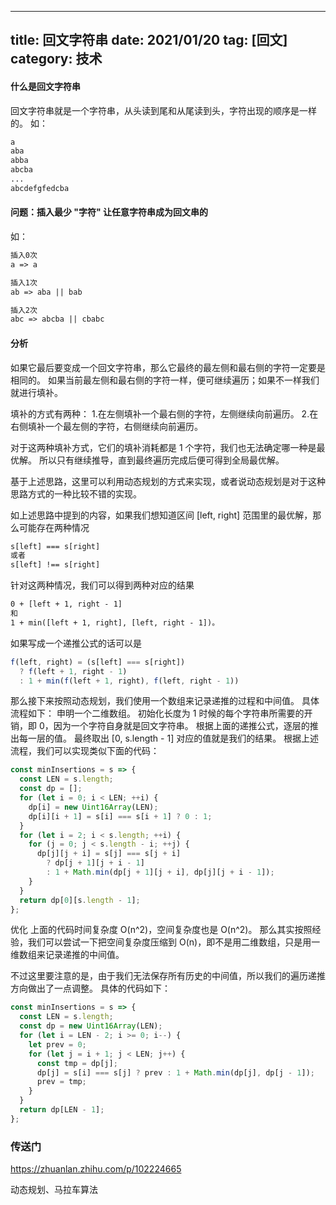 
---
title: 回文字符串
date: 2021/01/20
tag: [回文]
category: 技术
---

#### 什么是回文字符串
回文字符串就是一个字符串，从头读到尾和从尾读到头，字符出现的顺序是一样的。
如：
```html
a
aba
abba
abcba
...
abcdefgfedcba
```

#### 问题：插入最少 "字符" 让任意字符串成为回文串的
如：
```html
插入0次
a => a
```
```html
插入1次
ab => aba || bab
```
```html
插入2次
abc => abcba || cbabc
```

#### 分析
如果它最后要变成一个回文字符串，那么它最终的最左侧和最右侧的字符一定要是相同的。
如果当前最左侧和最右侧的字符一样，便可继续遍历；如果不一样我们就进行填补。

填补的方式有两种：
1.在左侧填补一个最右侧的字符，左侧继续向前遍历。
2.在右侧填补一个最左侧的字符，右侧继续向前遍历。

对于这两种填补方式，它们的填补消耗都是 1 个字符，我们也无法确定哪一种是最优解。
所以只有继续推导，直到最终遍历完成后便可得到全局最优解。


基于上述思路，这里可以利用动态规划的方式来实现，或者说动态规划是对于这种思路方式的一种比较不错的实现。

如上述思路中提到的内容，如果我们想知道区间 [left, right] 范围里的最优解，那么可能存在两种情况
```html
s[left] === s[right]
或者
s[left] !== s[right]
```
针对这两种情况，我们可以得到两种对应的结果
```html
0 + [left + 1, right - 1]
和
1 + min([left + 1, right], [left, right - 1])。
```

如果写成一个递推公式的话可以是
```javascript
f(left, right) = (s[left] === s[right]) 
  ? f(left + 1, right - 1)
  : 1 + min(f(left + 1, right), f(left, right - 1))
```

那么接下来按照动态规划，我们使用一个数组来记录递推的过程和中间值。
具体流程如下：
申明一个二维数组。
初始化长度为 1 时候的每个字符串所需要的开销，即 0，因为一个字符自身就是回文字符串。
根据上面的递推公式，逐层的推出每一层的值。
最终取出 [0, s.length - 1] 对应的值就是我们的结果。
根据上述流程，我们可以实现类似下面的代码：
```javascript
const minInsertions = s => {
  const LEN = s.length;
  const dp = [];
  for (let i = 0; i < LEN; ++i) {
    dp[i] = new Uint16Array(LEN);
    dp[i][i + 1] = s[i] === s[i + 1] ? 0 : 1;
  }
  for (let i = 2; i < s.length; ++i) {
    for (j = 0; j < s.length - i; ++j) {
      dp[j][j + i] = s[j] === s[j + i]
        ? dp[j + 1][j + i - 1]
        : 1 + Math.min(dp[j + 1][j + i], dp[j][j + i - 1]);
    }
  }
  return dp[0][s.length - 1];
};
```
优化
上面的代码时间复杂度 O(n^2)，空间复杂度也是 O(n^2)。
那么其实按照经验，我们可以尝试一下把空间复杂度压缩到 O(n)，即不是用二维数组，只是用一维数组来记录递推的中间值。

不过这里要注意的是，由于我们无法保存所有历史的中间值，所以我们的遍历递推方向做出了一点调整。
具体的代码如下：
```javascript
const minInsertions = s => {
  const LEN = s.length;
  const dp = new Uint16Array(LEN);
  for (let i = LEN - 2; i >= 0; i--) {
    let prev = 0;
    for (let j = i + 1; j < LEN; j++) {
      const tmp = dp[j];
      dp[j] = s[i] === s[j] ? prev : 1 + Math.min(dp[j], dp[j - 1]);
      prev = tmp;
    }
  }
  return dp[LEN - 1];
};
```

### 传送门
https://zhuanlan.zhihu.com/p/102224665

动态规划、马拉车算法